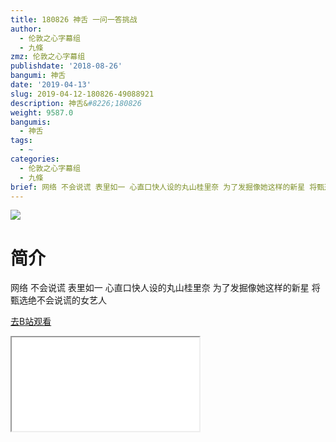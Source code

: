```yaml
---
title: 180826 神舌 一问一答挑战
author:
  - 伦敦之心字幕组
  - 九條
zmz: 伦敦之心字幕组
publishdate: '2018-08-26'
bangumi: 神舌
date: '2019-04-13'
slug: 2019-04-12-180826-49088921
description: 神舌&#8226;180826
weight: 9587.0
bangumis:
  - 神舌
tags:
  - ~
categories:
  - 伦敦之心字幕组
  - 九條
brief: 网络 不会说谎 表里如一 心直口快人设的丸山桂里奈 为了发掘像她这样的新星 将甄选绝不会说谎的女艺人
---
```

![](https://raw.githubusercontent.com/tcgriffith/owaraisite/master/static/tmpimg/uPBASMo.jpg)
# 简介  
网络
不会说谎 表里如一 心直口快人设的丸山桂里奈 为了发掘像她这样的新星 将甄选绝不会说谎的女艺人  

[去B站观看](https://www.bilibili.com/video/av49088921/)
<div class ="resp-container"><iframe class="testiframe" src="//player.bilibili.com/player.html?aid=49088921"", scrolling="no", allowfullscreen="true" > </iframe></div> 
